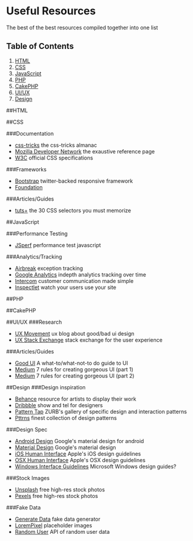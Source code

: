 # Useful Resources
The best of the best resources compiled together into one list

## Table of Contents

  1. [HTML](#html)
  1. [CSS](#css)
  1. [JavaScript](#javascript)
  1. [PHP](#php)
  1. [CakePHP](#cakephp)
  1. [UI/UX](#ui/ux)
  1. [Design](#design)


##HTML


##CSS

###Documentation
- [css-tricks](https://css-tricks.com/almanac/) the css-tricks almanac
- [Mozilla Developer Network](https://developer.mozilla.org/en-US/docs/Web/CSS/Reference) the exaustive reference page
- [W3C](http://www.w3.org/Style/CSS/current-work) official CSS specifications

###Frameworks
- [Bootstrap](http://www.getbootstrap.com/) twitter-backed responsive framework
- [Foundation](http://foundation.zurb.com/)

###Articles/Guides
- [tuts+](http://code.tutsplus.com/tutorials/the-30-css-selectors-you-must-memorize--net-16048) the 30 CSS selectors you must memorize

##JavaScript

###Performance Testing
- [JSperf](http://jsperf.com/) performance test javascript

###Analytics/Tracking
- [Airbreak](https://airbrake.io/) exception tracking
- [Google Analytics](http://www.google.com/analytics/) indepth analytics tracking over time
- [Intercom](https://www.intercom.io/) customer communication made simple
- [Inspectlet](https://www.inspectlet.com/dashboard) watch your users use your site

##PHP


##CakePHP


##UI/UX
###Research
- [UX Movement](http://uxmovement.com/) ux blog about good/bad ui design
- [UX Stack Exchange](http://ux.stackexchange.com/) stack exchange for the user experience

###Articles/Guides
- [Good UI](http://goodui.org/) A what-to/what-not-to do guide to UI
- [Medium](https://medium.com/@erikdkennedy/7-rules-for-creating-gorgeous-ui-part-1-559d4e805cda) 7 rules for creating gorgeous UI (part 1)
- [Medium](https://medium.com/@erikdkennedy/7-rules-for-creating-gorgeous-ui-part-2-430de537ba96) 7 rules for creating gorgeous UI (part 2)


##Design
###Design inspiration
- [Behance](https://www.behance.net/) resource for artists to display their work
- [Dribbble](https://www.dribbble.com/) show and tel for designers
- [Pattern Tap](http://www.patterntap.com/) ZURB's gallery of specific design and interaction patterns
- [Pttrns](http://www.pttrns.com/) finest collection of design patterns

###Design Spec
- [Android Design](http://developer.android.com/design/index.html) Google's material design for android
- [Material Design](https://www.google.com/design) Google's material design
- [iOS Human Interface](https://developer.apple.com/library/ios/documentation/UserExperience/Conceptual/MobileHIG/index.html) Apple's iOS design guidelines
- [OSX Human Interface](https://developer.apple.com/library/mac/documentation/UserExperience/Conceptual/OSXHIGuidelines/) Apple's OSX design guidelines
- [Windows Interface Guidelines](https://msdn.microsoft.com/en-us/windows/desktop/aa511258.aspx) Microsoft Windows design guides?


###Stock Images
- [Unsplash](https://unsplash.com/) free high-res stock photos
- [Pexels](http://www.pexels.com/) free high-res stock photos

###Fake Data
- [Generate Data](http://www.generatedata.com/) fake data generator
- [LoremPixel](http://lorempixel.com/) placeholder images
- [Random User](https://randomuser.me/) API of random user data